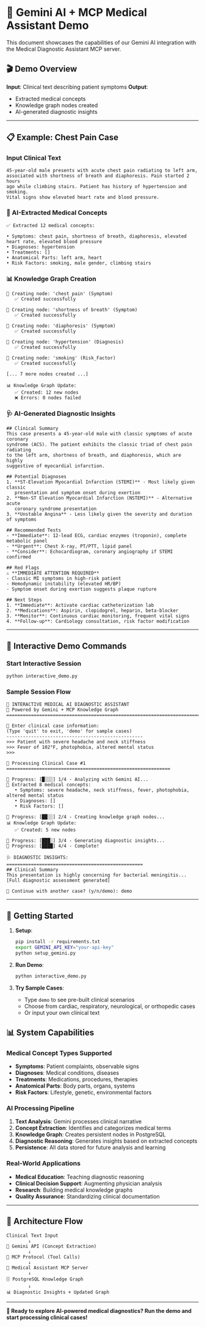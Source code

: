 # 🤖 Gemini AI + MCP Medical Assistant Demo

This document showcases the capabilities of our Gemini AI integration with the Medical Diagnostic Assistant MCP server.

## 🎬 Demo Overview

**Input**: Clinical text describing patient symptoms
**Output**: 
- Extracted medical concepts
- Knowledge graph nodes created
- AI-generated diagnostic insights

---

## 📋 Example: Chest Pain Case

### Input Clinical Text
```
45-year-old male presents with acute chest pain radiating to left arm, 
associated with shortness of breath and diaphoresis. Pain started 2 hours 
ago while climbing stairs. Patient has history of hypertension and smoking. 
Vital signs show elevated heart rate and blood pressure.
```

### 🧠 AI-Extracted Medical Concepts

```
✅ Extracted 12 medical concepts:

• Symptoms: chest pain, shortness of breath, diaphoresis, elevated heart rate, elevated blood pressure
• Diagnoses: hypertension  
• Treatments: []
• Anatomical Parts: left arm, heart
• Risk Factors: smoking, male gender, climbing stairs
```

### 📊 Knowledge Graph Creation

```
📝 Creating node: 'chest pain' (Symptom)
   ✅ Created successfully

📝 Creating node: 'shortness of breath' (Symptom)  
   ✅ Created successfully

📝 Creating node: 'diaphoresis' (Symptom)
   ✅ Created successfully

📝 Creating node: 'hypertension' (Diagnosis)
   ✅ Created successfully

📝 Creating node: 'smoking' (Risk_Factor)
   ✅ Created successfully

[... 7 more nodes created ...]

📊 Knowledge Graph Update:
   ✅ Created: 12 new nodes
   ❌ Errors: 0 nodes failed
```

### 🩺 AI-Generated Diagnostic Insights

```
## Clinical Summary
This case presents a 45-year-old male with classic symptoms of acute coronary 
syndrome (ACS). The patient exhibits the classic triad of chest pain radiating 
to the left arm, shortness of breath, and diaphoresis, which are highly 
suggestive of myocardial infarction.

## Potential Diagnoses
1. **ST-Elevation Myocardial Infarction (STEMI)** - Most likely given classic 
   presentation and symptom onset during exertion
2. **Non-ST Elevation Myocardial Infarction (NSTEMI)** - Alternative acute 
   coronary syndrome presentation
3. **Unstable Angina** - Less likely given the severity and duration of symptoms

## Recommended Tests
- **Immediate**: 12-lead ECG, cardiac enzymes (troponin), complete metabolic panel
- **Urgent**: Chest X-ray, PT/PTT, lipid panel
- **Consider**: Echocardiogram, coronary angiography if STEMI confirmed

## Red Flags
⚠️ **IMMEDIATE ATTENTION REQUIRED**
- Classic MI symptoms in high-risk patient
- Hemodynamic instability (elevated HR/BP)
- Symptom onset during exertion suggests plaque rupture

## Next Steps
1. **Immediate**: Activate cardiac catheterization lab
2. **Medications**: Aspirin, clopidogrel, heparin, beta-blocker
3. **Monitor**: Continuous cardiac monitoring, frequent vital signs
4. **Follow-up**: Cardiology consultation, risk factor modification
```

---

## 🎯 Interactive Demo Commands

### Start Interactive Session
```bash
python interactive_demo.py
```

### Sample Session Flow
```
🏥 INTERACTIVE MEDICAL AI DIAGNOSTIC ASSISTANT
🤖 Powered by Gemini + MCP Knowledge Graph
================================================================================

📝 Enter clinical case information:
(Type 'quit' to exit, 'demo' for sample cases)
--------------------------------------------------
>>> Patient with severe headache and neck stiffness
>>> Fever of 102°F, photophobia, altered mental status
>>> 

🏥 Processing Clinical Case #1
============================================================

🔄 Progress: [█░░░] 1/4 - Analyzing with Gemini AI...
🧠 Extracted 8 medical concepts:
   • Symptoms: severe headache, neck stiffness, fever, photophobia, altered mental status
   • Diagnoses: []
   • Risk Factors: []

🔄 Progress: [██░░] 2/4 - Creating knowledge graph nodes...
📊 Knowledge Graph Update:
   ✅ Created: 5 new nodes

🔄 Progress: [███░] 3/4 - Generating diagnostic insights...
🔄 Progress: [████] 4/4 - Complete!

🩺 DIAGNOSTIC INSIGHTS:
==================================================
## Clinical Summary
This presentation is highly concerning for bacterial meningitis...
[Full diagnostic assessment generated]

🔄 Continue with another case? (y/n/demo): demo
```

---

## 🚀 Getting Started

1. **Setup**:
   ```bash
   pip install -r requirements.txt
   export GEMINI_API_KEY="your-api-key"
   python setup_gemini.py
   ```

2. **Run Demo**:
   ```bash
   python interactive_demo.py
   ```

3. **Try Sample Cases**:
   - Type `demo` to see pre-built clinical scenarios
   - Choose from cardiac, respiratory, neurological, or orthopedic cases
   - Or input your own clinical text

## 📊 System Capabilities

### Medical Concept Types Supported
- **Symptoms**: Patient complaints, observable signs
- **Diagnoses**: Medical conditions, diseases  
- **Treatments**: Medications, procedures, therapies
- **Anatomical Parts**: Body parts, organs, systems
- **Risk Factors**: Lifestyle, genetic, environmental factors

### AI Processing Pipeline
1. **Text Analysis**: Gemini processes clinical narrative
2. **Concept Extraction**: Identifies and categorizes medical terms
3. **Knowledge Graph**: Creates persistent nodes in PostgreSQL
4. **Diagnostic Reasoning**: Generates insights based on extracted concepts
5. **Persistence**: All data stored for future analysis and learning

### Real-World Applications
- **Medical Education**: Teaching diagnostic reasoning
- **Clinical Decision Support**: Augmenting physician analysis
- **Research**: Building medical knowledge graphs
- **Quality Assurance**: Standardizing clinical documentation

---

## 🔗 Architecture Flow

```
Clinical Text Input
        ↓
🤖 Gemini API (Concept Extraction)
        ↓
📡 MCP Protocol (Tool Calls)
        ↓  
🏥 Medical Assistant MCP Server
        ↓
🗄️ PostgreSQL Knowledge Graph
        ↓
📊 Diagnostic Insights + Updated Graph
```

---

**🎉 Ready to explore AI-powered medical diagnostics? Run the demo and start processing clinical cases!** 